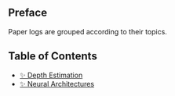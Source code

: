 ## Preface
Paper logs are grouped according to their topics.

## Table of Contents
- [✨ Depth Estimation](./Depth_Estimation/README.md)
- [✨ Neural Architectures](./Neural_Architectures/README.md)